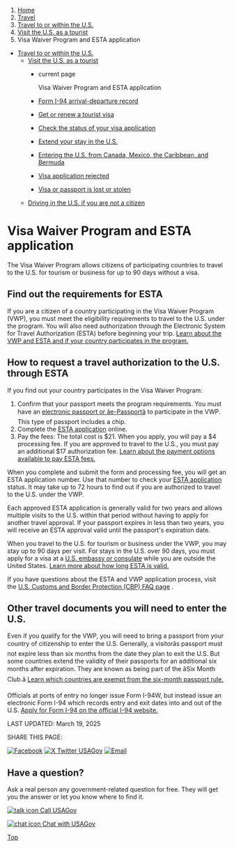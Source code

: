 1. [Home](/)
2. [Travel](/travel)
3. [Travel to or within the U.S.](/travel-to-within-us)
4. [Visit the U.S. as a tourist](/visit-united-states)
5. Visa Waiver Program and ESTA application

* [Travel to or within the U.S.](/travel-to-within-us)
  + [Visit the U.S. as a tourist](/visit-united-states)
    - current page

      Visa Waiver Program and ESTA application
    - [Form I-94 arrival-departure record](/arrival-departure-record)
    - [Get or renew a tourist visa](/tourist-visa)
    - [Check the status of your visa application](/check-status-of-visa)
    - [Extend your stay in the U.S.](/extend-visa)
    - [Entering the U.S. from Canada, Mexico, the Caribbean, and Bermuda](/from-canada-mexico-caribbean)
    - [Visa application rejected](/visa-application-rejected)
    - [Visa or passport is lost or stolen](/lost-visa-passport)
  + [Driving in the U.S. if you are not a citizen](/non-citizen-driving)

Visa Waiver Program and ESTA application
========================================

The Visa Waiver Program allows citizens of participating countries to travel to the U.S. for tourism or business for up to 90 days without a visa.

**Find out the requirements for ESTA**
--------------------------------------

If you are a citizen of a country participating in the Visa Waiver Program (VWP), you must meet the eligibility requirements to travel to the U.S. under the program. You will also need authorization through the Electronic System for Travel Authorization (ESTA) before beginning your trip.
[Learn about the VWP and ESTA and if your country participates in the program.](https://www.dhs.gov/visa-waiver-program)

**How to request a travel authorization to the U.S. through ESTA**
------------------------------------------------------------------

If you find out your country participates in the Visa Waiver Program:

1. Confirm that your passport meets the program requirements. You must have an
   [electronic passport or âe-Passportâ](https://www.dhs.gov/e-passports)
   to participate in the VWP. This type of passport includes a chip.
2. Complete the
   [ESTA application](https://esta.cbp.dhs.gov/)
   online.
3. Pay the fees: The total cost is $21. When you apply, you will pay a $4 processing fee. If you are approved to travel to the U.S., you must pay an additional $17 authorization fee.
   [Learn about the payment options available to pay ESTA fees.](https://esta.cbp.dhs.gov/faq?lang=en)

When you complete and submit the form and processing fee, you will get an ESTA application number. Use that number to check your
[ESTA application](https://esta.cbp.dhs.gov/)
status. It may take up to 72 hours to find out if you are authorized to travel to the U.S. under the VWP.

Each approved ESTA application is generally valid for two years and allows multiple visits to the U.S. within that period without having to apply for another travel approval. If your passport expires in less than two years, you will receive an ESTA approval valid until the passport's expiration date.

When you travel to the U.S. for tourism or business under the VWP, you may stay up to 90 days per visit. For stays in the U.S. over 90 days, you must apply for a visa at a
[U.S. embassy or consulate](https://www.usembassy.gov/)
while you are outside the United States.
[Learn more about how long ESTA is valid.](https://www.help.cbp.gov/s/article/Article-1883?language=en_US)

If you have questions about the ESTA and VWP application process, visit the
[U.S. Customs and Border Protection (CBP) FAQ page](https://www.cbp.gov/travel/international-visitors/esta/frequently-asked-questions-about-visa-waiver-program-vwp-and-electronic-system-travel)
.

**Other travel documents you will need to enter the U.S.**
----------------------------------------------------------

Even if you qualify for the VWP, you will need to bring a passport from your country of citizenship to enter the U.S. Generally, a visitorâs passport must not expire less than six months from the date they plan to exit the U.S. But some countries extend the validity of their passports for an additional six months after expiration. They are known as being part of the âSix Month Club.â
[Learn which countries are exempt from the six-month passport rule.](https://www.cbp.gov/sites/default/files/assets/documents/2022-Mar/Six-Month%20Passport%20Validity%20Update%2020220316.pdf)

Officials at ports of entry no longer issue Form I-94W, but instead issue an electronic Form I-94 which records entry and exit dates into and out of the U.S.
[Apply for Form I-94 on the official I-94 website.](https://i94.cbp.dhs.gov/home)

LAST UPDATED:
March 19, 2025

SHARE THIS PAGE:

[![Facebook](/themes/custom/usagov/images/social-media-icons/Facebook_Icon.svg)](https://www.facebook.com/sharer/sharer.php?u=https://www.usa.gov/visa-waiver-esta&v=3)
[![X Twitter USAGov](/themes/custom/usagov/images/social-media-icons/X_Twitter_Icon.svg?version=2)](https://twitter.com/intent/tweet?source=webclient&text=https://www.usa.gov/visa-waiver-esta)
[![Email](/themes/custom/usagov/images/social-media-icons/Email_Icon.svg?version=2)](mailto:?subject=https://www.usa.gov/visa-waiver-esta)

Have a question?
----------------

Ask a real person any government-related question for free. They will get you the answer or let you know where to find it.

[![talk icon](/themes/custom/usagov/images/ICONS_talk.png)
Call USAGov](/phone)

[![chat icon](/themes/custom/usagov/images/ICONS_chat.png)
Chat with USAGov](/chat)

[Top](#main-content)